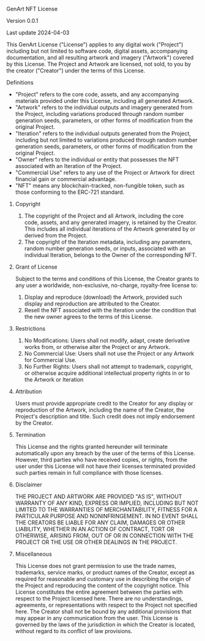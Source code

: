 GenArt NFT License

Version 0.0.1

Last update 2024-04-03

This GenArt License ("License") applies to any digital work ("Project") including but not limited to software code, digital assets, accompanying documentation, and all resulting artwork and imagery ("Artwork") covered by this License. The Project and Artwork are licensed, not sold, to you by the creator ("Creator") under the terms of this License.

Definitions
- "Project" refers to the core code, assets, and any accompanying materials provided under this License, including all generated Artwork.
- "Artwork" refers to the individual outputs and imagery generated from the Project, including variations produced through random number generation seeds, parameters, or other forms of modification from the original Project.
- "Iteration" refers to the individual outputs generated from the Project, including but not limited to variations produced through random number generation seeds, parameters, or other forms of modification from the original Project.
- "Owner" refers to the individual or entity that possesses the NFT associated with an Iteration of the Project.
- "Commercial Use" refers to any use of the Project or Artwork for direct financial gain or commercial advantage.
- "NFT" means any blockchain-tracked, non-fungible token, such as those conforming to the ERC-721 standard.

1. Copyright

   1. The copyright of the Project and all Artwork, including the core code, assets, and any generated imagery, is retained by the Creator. This includes all individual iterations of the Artwork generated by or derived from the Project.
   2. The copyright of the Iteration metadata, including any parameters, random number generation seeds, or inputs, associated with an individual Iteration, belongs to the Owner of the corresponding NFT.

3. Grant of License

   Subject to the terms and conditions of this License, the Creator grants to any user a worldwide, non-exclusive, no-charge, royalty-free license to:
   1. Display and reproduce (download) the Artwork, provided such display and reproduction are attributed to the Creator.
   2. Resell the NFT associated with the Iteration under the condition that the new owner agrees to the terms of this License.

5. Restrictions

   1. No Modifications: Users shall not modify, adapt, create derivative works from, or otherwise alter the Project or any Artwork.
   2. No Commercial Use: Users shall not use the Project or any Artwork for Commercial Use.
   3. No Further Rights: Users shall not attempt to trademark, copyright, or otherwise acquire additional intellectual property rights in or to the Artwork or Iteration

6. Attribution

   Users must provide appropriate credit to the Creator for any display or reproduction of the Artwork, including the name of the Creator, the Project's description and title. Such credit does not imply endorsement by the Creator.

7. Termination

   This License and the rights granted hereunder will terminate automatically upon any breach by the user of the terms of this License. However, third parties who have received copies, or rights, from the user under this License will not have their licenses terminated provided such parties remain in full compliance with those licenses.

8. Disclaimer

   THE PROJECT AND ARTWORK ARE PROVIDED "AS IS", WITHOUT WARRANTY OF ANY KIND, EXPRESS OR IMPLIED, INCLUDING BUT NOT LIMITED TO THE WARRANTIES OF MERCHANTABILITY, FITNESS FOR A PARTICULAR PURPOSE AND NONINFRINGEMENT. IN NO EVENT SHALL THE CREATORS BE LIABLE FOR ANY CLAIM, DAMAGES OR OTHER LIABILITY, WHETHER IN AN ACTION OF CONTRACT, TORT OR OTHERWISE, ARISING FROM, OUT OF OR IN CONNECTION WITH THE PROJECT OR THE USE OR OTHER DEALINGS IN THE PROJECT.

9. Miscellaneous

   This License does not grant permission to use the trade names, trademarks, service marks, or product names of the Creator, except as required for reasonable and customary use in describing the origin of the Project and reproducing the content of the copyright notice.
   This License constitutes the entire agreement between the parties with respect to the Project licensed here. There are no understandings, agreements, or representations with respect to the Project not specified here. The Creator shall not be bound by any additional provisions that may appear in any communication from the user.
   This License is governed by the laws of the jurisdiction in which the Creator is located, without regard to its conflict of law provisions.
